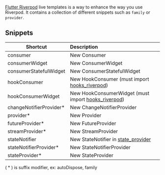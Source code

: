 [Flutter Riverpod](https://github.com/rrousselGit/river_pod) live templates is a way to enhance the way you use Riverpod. It contains a collection of different
snippets such as `family` or `provider`.


## Snippets

| Shortcut   |      Description      |
|----------|:-------------|
| consumer | New Consumer |
| consumerWidget | New ConsumerWidget |
| consumerStatefulWidget | New ConsumerStatefulWidget |
| hookConsumer | New HookConsumer (must import [hooks_riverpod](https://pub.dev/packages/hooks_riverpod)) |
| hookConsumerWidget | New HookConsumerWidget (must import [hooks_riverpod](https://pub.dev/packages/hooks_riverpod)) |
| changeNotifierProvider* | New ChangeNotifierProvider |
| provider* | New Provider |
| futureProvider* | New FutureProvider |
| streamProvider* | New StreamProvider |
| stateNotifier | New StateNotifier in [state_provider](https://pub.dev/packages/state_notifier) |
| stateNotifierProvider* | New StateNotifierProvider |
| stateProvider* | New StateProvider |

( * ) is suffix modifier, ex: autoDispose, family